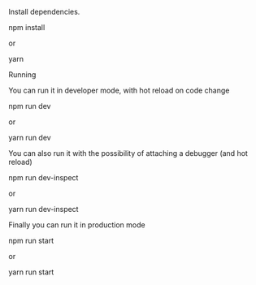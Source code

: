 Install dependencies.


npm install

or

yarn


Running


You can run it in developer mode, with hot reload on code change


npm run dev


or

yarn run dev


You can also run it with the possibility of attaching a debugger (and hot reload)


npm run dev-inspect


or


yarn run dev-inspect


Finally you can run it in production mode


npm run start


or


yarn run start
